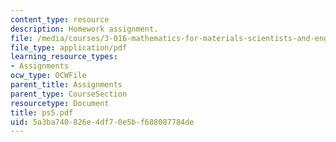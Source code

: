 ```yaml
---
content_type: resource
description: Homework assignment.
file: /media/courses/3-016-mathematics-for-materials-scientists-and-engineers-fall-2005/5a3ba740826e4df70e5bf688087784de_ps5.pdf
file_type: application/pdf
learning_resource_types:
- Assignments
ocw_type: OCWFile
parent_title: Assignments
parent_type: CourseSection
resourcetype: Document
title: ps5.pdf
uid: 5a3ba740-826e-4df7-0e5b-f688087784de
---
```

